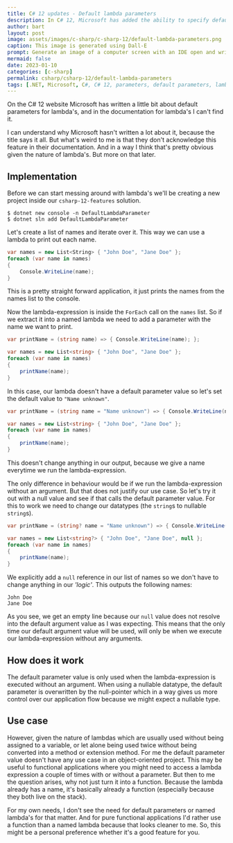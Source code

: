 ```yaml
---
title: C# 12 updates - Default lambda parameters
description: In C# 12, Microsoft has added the ability to specify default values for your lambda parameters.
author: bart
layout: post
image: assets/images/c-sharp/c-sharp-12/default-lambda-parameters.png
caption: This image is generated using Dall-E
prompt: Generate an image of a computer screen with an IDE open and writing lambdas in C# in a minimalistic flat style
mermaid: false
date: 2023-01-10
categories: [c-sharp]
permalink: csharp/csharp-12/default-lambda-parameters
tags: [.NET, Microsoft, C#, C# 12, parameters, default parameters, lambda]
---
```


On the C# 12 website Microsoft has written a little bit about default parameters for lambda's, and in the documentation for lambda's I can't find it.

I can understand why Microsoft hasn't written a lot about it, because the title says it all. But what's weird to me is that they don't acknowledge this feature in their documentation. And in a way I think that's pretty obvious given the nature of lambda's. But more on that later.

## Implementation

Before we can start messing around with lambda's we'll be creating a new project inside our `csharp-12-features` solution.

```shell
$ dotnet new console -n DefaultLambdaParameter
$ dotnet sln add DefaultLambdaParameter
```

Let's create a list of names and iterate over it. This way we can use a lambda to print out each name.

```csharp
var names = new List<String> { "John Doe", "Jane Doe" };
foreach (var name in names)
{
    Console.WriteLine(name);
}
```

This is a pretty straight forward application, it just prints the names from the names list to the console.

Now the lambda-expression is inside the `ForEach` call on the `names` list. So if we extract it into a named lambda we need to add a parameter with the name we want to print.

```csharp
var printName = (string name) => { Console.WriteLine(name); };

var names = new List<string> { "John Doe", "Jane Doe" };
foreach (var name in names)
{
    printName(name);
}
```

In this case, our lambda doesn't have a default parameter value so let's set the default value to `"Name unknown"`.

```csharp
var printName = (string name = "Name unknown") => { Console.WriteLine(name); };

var names = new List<string> { "John Doe", "Jane Doe" };
foreach (var name in names)
{
    printName(name);
}
```

This doesn't change anything in our output, because we give a name everytime we run the lambda-expression.

The only difference in behaviour would be if we run the lambda-expression without an argument. But that does not justify our use case. So let's try it out with a null value and see if that calls the default parameter value. For this to work we need to change our datatypes (the `string`s to nullable `string`s).

```csharp
var printName = (string? name = "Name unknown") => { Console.WriteLine(name); };

var names = new List<string?> { "John Doe", "Jane Doe", null };
foreach (var name in names)
{
    printName(name);
}
```

We explicitly add a `null` reference in our list of names so we don't have to change anything in our _'logic'_. This outputs the following names:

```
John Doe
Jane Doe

```

As you see, we get an empty line because our `null` value does not resolve into the default argument value as I was expecting. This means that the only time our default argument value will be used, will only be when we execute our lambda-expression without any arguments.

## How does it work

The default parameter value is only used when the lambda-expression is executed without an argument. When using a nullable datatype, the default parameter is overwritten by the null-pointer which in a way gives us more control over our application flow because we might expect a nullable type.

## Use case

However, given the nature of lambdas which are usually used without being assigned to a variable, or let alone being used twice without being converted into a method or extension method. For me the default parameter value doesn't have any use case in an object-oriented project. This may be useful to functional applications where you might need to access a lambda expression a couple of times with or without a parameter. But then to me the question arises, why not just turn it into a function. Because the lambda already has a name, it's basically already a function (especially because they both live on the stack).

For my own needs, I don't see the need for default parameters or named lambda's for that matter. And for pure functional applications I'd rather use a function than a named lambda because that looks cleaner to me. So, this might be a personal preference whether it's a good feature for you.
